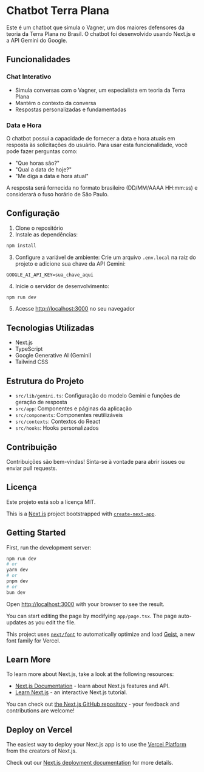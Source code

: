 # Chatbot Terra Plana

Este é um chatbot que simula o Vagner, um dos maiores defensores da teoria da Terra Plana no Brasil. O chatbot foi desenvolvido usando Next.js e a API Gemini do Google.

## Funcionalidades

### Chat Interativo
- Simula conversas com o Vagner, um especialista em teoria da Terra Plana
- Mantém o contexto da conversa
- Respostas personalizadas e fundamentadas

### Data e Hora
O chatbot possui a capacidade de fornecer a data e hora atuais em resposta às solicitações do usuário. Para usar esta funcionalidade, você pode fazer perguntas como:
- "Que horas são?"
- "Qual a data de hoje?"
- "Me diga a data e hora atual"

A resposta será fornecida no formato brasileiro (DD/MM/AAAA HH:mm:ss) e considerará o fuso horário de São Paulo.

## Configuração

1. Clone o repositório
2. Instale as dependências:
```bash
npm install
```

3. Configure a variável de ambiente:
Crie um arquivo `.env.local` na raiz do projeto e adicione sua chave da API Gemini:
```
GOOGLE_AI_API_KEY=sua_chave_aqui
```

4. Inicie o servidor de desenvolvimento:
```bash
npm run dev
```

5. Acesse [http://localhost:3000](http://localhost:3000) no seu navegador

## Tecnologias Utilizadas

- Next.js
- TypeScript
- Google Generative AI (Gemini)
- Tailwind CSS

## Estrutura do Projeto

- `src/lib/gemini.ts`: Configuração do modelo Gemini e funções de geração de resposta
- `src/app`: Componentes e páginas da aplicação
- `src/components`: Componentes reutilizáveis
- `src/contexts`: Contextos do React
- `src/hooks`: Hooks personalizados

## Contribuição

Contribuições são bem-vindas! Sinta-se à vontade para abrir issues ou enviar pull requests.

## Licença

Este projeto está sob a licença MIT.

This is a [Next.js](https://nextjs.org) project bootstrapped with [`create-next-app`](https://nextjs.org/docs/app/api-reference/cli/create-next-app).

## Getting Started

First, run the development server:

```bash
npm run dev
# or
yarn dev
# or
pnpm dev
# or
bun dev
```

Open [http://localhost:3000](http://localhost:3000) with your browser to see the result.

You can start editing the page by modifying `app/page.tsx`. The page auto-updates as you edit the file.

This project uses [`next/font`](https://nextjs.org/docs/app/building-your-application/optimizing/fonts) to automatically optimize and load [Geist](https://vercel.com/font), a new font family for Vercel.

## Learn More

To learn more about Next.js, take a look at the following resources:

- [Next.js Documentation](https://nextjs.org/docs) - learn about Next.js features and API.
- [Learn Next.js](https://nextjs.org/learn) - an interactive Next.js tutorial.

You can check out [the Next.js GitHub repository](https://github.com/vercel/next.js) - your feedback and contributions are welcome!

## Deploy on Vercel

The easiest way to deploy your Next.js app is to use the [Vercel Platform](https://vercel.com/new?utm_medium=default-template&filter=next.js&utm_source=create-next-app&utm_campaign=create-next-app-readme) from the creators of Next.js.

Check out our [Next.js deployment documentation](https://nextjs.org/docs/app/building-your-application/deploying) for more details.

